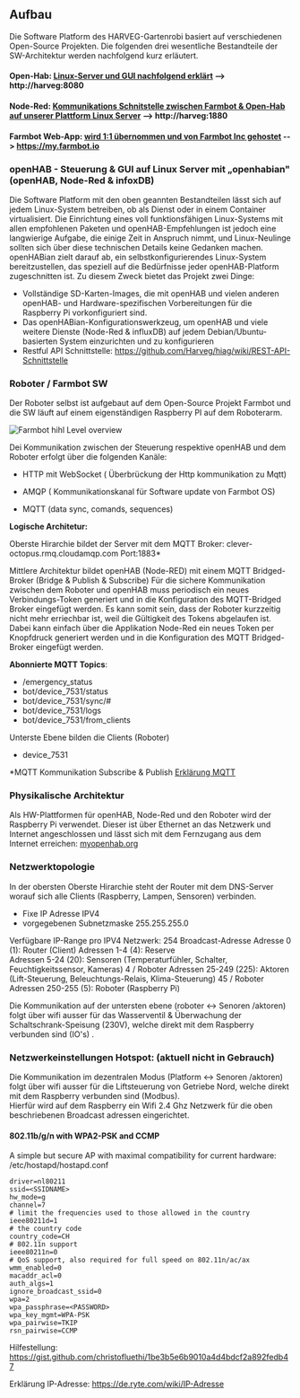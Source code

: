 ## Aufbau
Die Software Platform des HARVEG-Gartenrobi basiert auf verschiedenen Open-Source Projekten. Die folgenden drei wesentliche Bestandteile der SW-Architektur werden nachfolgend kurz erläutert.

#### Open-Hab: [Linux-Server und GUI nachfolgend erklärt](https://github.com/openhab/openhabian) --> http://harveg:8080
#### Node-Red: [Kommunikations Schnitstelle zwischen Farmbot & Open-Hab auf unserer Plattform Linux Server](https://github.com/Harveg-DEVops/Wiki/blob/master/Werkzeuge.md#node-red) --> http://harveg:1880
#### Farmbot Web-App: [wird 1:1 übernommen und von Farmbot Inc gehostet](https://developer.farm.bot/docs/web-app) --> https://my.farmbot.io


### openHAB - Steuerung & GUI auf Linux Server mit „openhabian" (openHAB, Node-Red & infoxDB)

Die Software Platform mit den oben geannten Bestandteilen lässt sich auf jedem Linux-System betreiben, ob als Dienst oder in einem Container virtualisiert. 
Die Einrichtung eines voll funktionsfähigen Linux-Systems mit allen empfohlenen Paketen und openHAB-Empfehlungen ist jedoch eine langwierige Aufgabe, die einige Zeit in Anspruch nimmt, und Linux-Neulinge sollten sich über diese technischen Details keine Gedanken machen.   
openHABian zielt darauf ab, ein selbstkonfigurierendes Linux-System bereitzustellen, das speziell auf die Bedürfnisse jeder openHAB-Platform zugeschnitten ist. Zu diesem Zweck bietet das Projekt zwei Dinge:
* Vollständige SD-Karten-Images, die mit openHAB und vielen anderen openHAB- und Hardware-spezifischen Vorbereitungen für die Raspberry Pi vorkonfiguriert sind.
* Das openHABian-Konfigurationswerkzeug, um openHAB und viele weitere Dienste (Node-Red & influxDB) auf jedem Debian/Ubuntu-basierten System einzurichten und zu konfigurieren
* Restful API Schnittstelle: https://github.com/Harveg/hiag/wiki/REST-API-Schnittstelle

### Roboter / Farmbot SW   

Der Roboter selbst ist aufgebaut auf dem Open-Source Projekt Farmbot und die SW läuft auf einem eigenständigen Raspberry PI auf dem Roboterarm.

![Farmbot hihl Level overview](https://software.farm.bot/v7/FarmBot-Software/_images/flow_chart.png)  

Dei Kommunikation zwischen der Steuerung respektive openHAB und dem Roboter erfolgt über die folgenden Kanäle:

* HTTP mit WebSocket ( Überbrückung der Http kommunikation zu Mqtt)  
              
* AMQP ( Kommunikationskanal für Software update von Farmbot OS)  
          
* MQTT (data sync, comands, sequences)  

**Logische Architetur:**

Oberste Hirarchie bildet der Server mit dem MQTT Broker: clever-octopus.rmq.cloudamqp.com Port:1883*

Mittlere Architektur bildet openHAB (Node-RED) mit einem MQTT Bridged-Broker (Bridge & Publish & Subscribe)
Für die sichere Kommunikation zwischen dem Roboter und openHAB muss periodisch ein neues Verbindungs-Token generiert und in die Konfiguration des MQTT-Bridged Broker eingefügt werden. Es kann somit sein, dass der Roboter kurzzeitig nicht mehr erriechbar ist, weil die Gültigkeit des Tokens abgelaufen ist. Dabei kann einfach über die Applikation Node-Red ein neues Token per Knopfdruck generiert werden und in die Konfiguration des MQTT Bridged-Broker eingefügt werden.  

**Abonnierte MQTT Topics**:  
* /emergency_status
* bot/device_7531/status
* bot/device_7531/sync/#
* bot/device_7531/logs
* bot/device_7531/from_clients

Unterste Ebene bilden die Clients (Roboter) 
* device_7531

*MQTT Kommunikation Subscribe & Publish [Erklärung MQTT](https://blog.doubleslash.de/mqtt-fuer-dummies/)

### Physikalische Architektur

Als HW-Plattformen für openHAB, Node-Red und den Roboter wird der Raspberry Pi verwendet. Dieser ist über  Ethernet an das Netzwerk und Internet angeschlossen und lässt sich mit dem Fernzugang aus dem Internet erreichen: [myopenhab.org](https://myopenhab.org/)  

### Netzwerktopologie  

In der obersten Oberste Hirarchie steht der Router mit dem DNS-Server worauf sich alle Clients (Raspberry, Lampen, Sensoren) verbinden.  
* Fixe IP Adresse IPV4  
* vorgegebenen Subnetzmaske 255.255.255.0 

Verfügbare IP-Range pro IPV4 Netzwerk: 254
Broadcast-Adresse
Adresse 0 (1):                    Router         (Client)
Adressen 1-4 (4):               Reserve  
Adressen 5-24 (20):             Sensoren     (Temperaturfühler, Schalter, Feuchtigkeitssensor, Kameras) 4 / Roboter
Adressen 25-249 (225):         Aktoren         (Lift-Steuerung, Beleuchtungs-Relais, Klima-Steuerung) 45 / Roboter
Adressen 250-255 (5):         Roboter          (Raspberry Pi) 

Die Kommunikation auf der untersten ebene (roboter <-> Senoren /aktoren) folgt über wifi ausser für das Wasserventil & Überwachung der Schaltschrank-Speisung (230V), welche direkt mit dem Raspberry verbunden sind (IO's) . 

### Netzwerkeinstellungen Hotspot: (aktuell nicht in Gebrauch)
Die Kommunikation im dezentralen Modus (Platform <-> Senoren /aktoren) folgt über wifi ausser für die Liftsteuerung von Getriebe Nord, welche direkt mit dem Raspberry verbunden sind (Modbus).  
Hierfür wird auf dem Raspberry ein Wifi 2.4 Ghz Netzwerk für die oben beschriebenen Broadcast adressen eingerichtet.

#### 802.11b/g/n with WPA2-PSK and CCMP
A simple but secure AP with maximal compatibility for current hardware: /etc/hostapd/hostapd.conf  
```interface=wlan0  
driver=nl80211  
ssid=<SSIDNAME>  
hw_mode=g  
channel=7  
# limit the frequencies used to those allowed in the country  
ieee80211d=1  
# the country code  
country_code=CH  
# 802.11n support  
ieee80211n=0
# QoS support, also required for full speed on 802.11n/ac/ax  
wmm_enabled=0  
macaddr_acl=0  
auth_algs=1  
ignore_broadcast_ssid=0  
wpa=2  
wpa_passphrase=<PASSWORD>  
wpa_key_mgmt=WPA-PSK  
wpa_pairwise=TKIP  
rsn_pairwise=CCMP
```  

Hilfestellung: https://gist.github.com/christofluethi/1be3b5e6b9010a4d4bdcf2a892fedb47

Erklärung IP-Adresse: https://de.ryte.com/wiki/IP-Adresse
